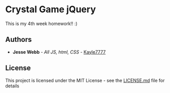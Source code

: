 # Crystal Game jQuery

This is my 4th week homework!! :)

## Authors

* **Jesse Webb** - *All JS, html, CSS* - [Kayle7777](https://github.com/kayle7777)

## License

This project is licensed under the MIT License - see the [LICENSE.md](LICENSE.md) file for details

